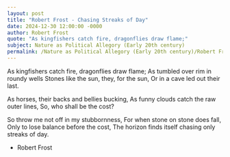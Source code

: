 ```yaml
---
layout: post
title: "Robert Frost - Chasing Streaks of Day"
date: 2024-12-30 12:00:00 -0000
author: Robert Frost
quote: "As kingfishers catch fire, dragonflies draw flame;"
subject: Nature as Political Allegory (Early 20th century)
permalink: /Nature as Political Allegory (Early 20th century)/Robert Frost/Robert Frost - Chasing Streaks of Day
---
```


As kingfishers catch fire, dragonflies draw flame;
As tumbled over rim in roundy wells
Stones like the sun, they, for the sun,
Or in a cave led out their last.

As horses, their backs and bellies bucking,
As funny clouds catch the raw outer lines,
So, who shall be the cost?  

So throw me not off in my stubbornness,
For when stone on stone does fall,
Only to lose balance before the cost,
The horizon finds itself chasing only streaks of day.

- Robert Frost
